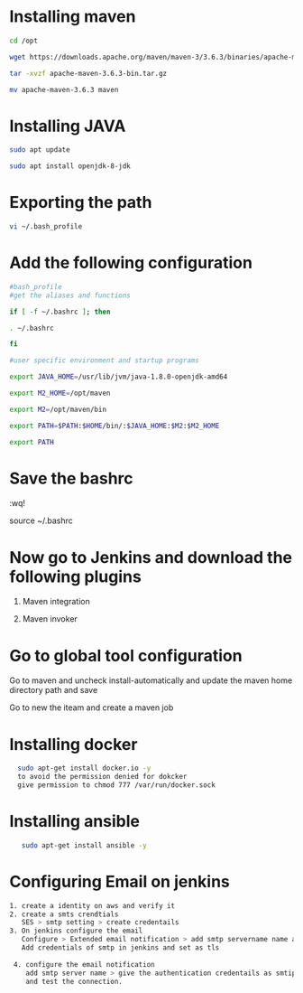 # Installing maven

```sh
cd /opt

wget https://downloads.apache.org/maven/maven-3/3.6.3/binaries/apache-maven-3.6.3-bin.tar.gz

tar -xvzf apache-maven-3.6.3-bin.tar.gz

mv apache-maven-3.6.3 maven
```

# Installing JAVA

```sh
sudo apt update

sudo apt install openjdk-8-jdk
```

# Exporting the path

```sh
vi ~/.bash_profile
```



# Add the following configuration 

```sh
#bash_profile
#get the aliases and functions

if [ -f ~/.bashrc ]; then

. ~/.bashrc

fi

#user specific environment and startup programs

export JAVA_HOME=/usr/lib/jvm/java-1.8.0-openjdk-amd64

export M2_HOME=/opt/maven

export M2=/opt/maven/bin

export PATH=$PATH:$HOME/bin/:$JAVA_HOME:$M2:$M2_HOME

export PATH
```


# Save the bashrc 

:wq!

source  ~/.bashrc

# Now go to Jenkins and download the following plugins

1. Maven integration 

2. Maven invoker


# Go to global tool configuration 

Go to maven and uncheck install-automatically and update the maven home directory path and save 


 Go to new the iteam and create a maven job


 # Installing docker 

 ```sh
   sudo apt-get install docker.io -y
   to avoid the permission denied for dokcker
   give permission to chmod 777 /var/run/docker.sock
```

 # Installing ansible 
 
```sh
   sudo apt-get install ansible -y
```

 # Configuring Email on jenkins

```sh
1. create a identity on aws and verify it
2. create a smts crendtials
   SES > smtp setting > create credentails
3. On jenkins configure the email 
   Configure > Extended email notification > add smtp servername name and ports as 587
   Add credentials of smtp in jenkins and set as tls 
 
 4. configure the email notification
    add smtp server name > give the authentication credentails as smtip username and password > set port as 587 and enable tls
    and test the connection.
```
  


  








